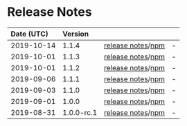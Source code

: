 # Release Notes

| Date (UTC) | Version |  |  |
| :-- | :-- | :--: | :-- |
| 2019-10-14 | 1.1.4 | [release notes](v1.1.4/README.md)/[npm](https://www.npmjs.com/package/@myanmartools/ng-zawgyi-detector/v/v1.1.4) | - |
| 2019-10-01 | 1.1.3 | [release notes](v1.1.3/README.md)/[npm](https://www.npmjs.com/package/@myanmartools/ng-zawgyi-detector/v/v1.1.3) | - |
| 2019-10-01 | 1.1.2 | [release notes](v1.1.2/README.md)/[npm](https://www.npmjs.com/package/@myanmartools/ng-zawgyi-detector/v/v1.1.2) | - |
| 2019-09-06 | 1.1.1 | [release notes](v1.1.1/README.md)/[npm](https://www.npmjs.com/package/@myanmartools/ng-zawgyi-detector/v/v1.1.1) | - |
| 2019-09-03 | 1.1.0 | [release notes](v1.1.0/README.md)/[npm](https://www.npmjs.com/package/@myanmartools/ng-zawgyi-detector/v/v1.1.0) | - |
| 2019-09-01 | 1.0.0 | [release notes](v1.0.0/README.md)/[npm](https://www.npmjs.com/package/@myanmartools/ng-zawgyi-detector/v/v1.0.0) | - |
| 2019-08-31 | 1.0.0-rc.1 | [release notes](v1.0.0-rc.1/README.md)/[npm](https://www.npmjs.com/package/@myanmartools/ng-zawgyi-detector/v/v1.0.0-rc.1) | - |
